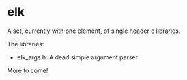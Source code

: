 # elk
A set, currently with one element, of single header c libraries.

The libraries:
- elk_args.h: A dead simple argument parser

More to come!